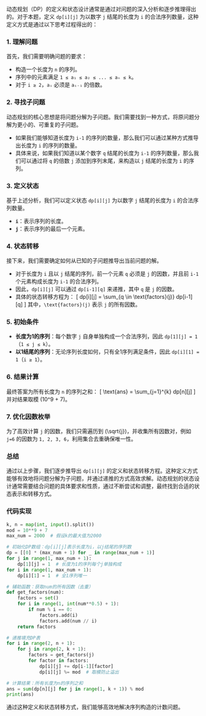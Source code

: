 动态规划（DP）的定义和状态设计通常是通过对问题的深入分析和逐步推理得出的。对于本题，定义 `dp[i][j]` 为以数字 `j` 结尾的长度为 `i` 的合法序列数量，这种定义方式是通过以下思考过程得出的：

### 1. **理解问题**
首先，我们需要明确问题的要求：
- 构造一个长度为 `n` 的序列。
- 序列中的元素满足 `1 ≤ a₁ ≤ a₂ ≤ ... ≤ aₙ ≤ k`。
- 对于 `i ≥ 2`，`aᵢ` 必须是 `aᵢ₋₁` 的倍数。

### 2. **寻找子问题**
动态规划的核心思想是将问题分解为子问题。我们需要找到一种方式，将原问题分解为更小的、可重复的子问题。

- 如果我们能够知道长度为 `i-1` 的序列的数量，那么我们可以通过某种方式推导出长度为 `i` 的序列的数量。
- 具体来说，如果我们知道以某个数字 `q` 结尾的长度为 `i-1` 的序列数量，那么我们可以通过将 `q` 的倍数 `j` 添加到序列末尾，来构造以 `j` 结尾的长度为 `i` 的序列。

### 3. **定义状态**
基于上述分析，我们可以定义状态 `dp[i][j]` 为以数字 `j` 结尾的长度为 `i` 的合法序列数量。

- **`i`**：表示序列的长度。
- **`j`**：表示序列的最后一个元素。

### 4. **状态转移**
接下来，我们需要确定如何从已知的子问题推导出当前问题的解。

- 对于长度为 `i` 且以 `j` 结尾的序列，前一个元素 `q` 必须是 `j` 的因数，并且前 `i-1` 个元素构成长度为 `i-1` 的合法序列。
- 因此，`dp[i][j]` 可以通过 `dp[i-1][q]` 来递推，其中 `q` 是 `j` 的因数。
- 具体的状态转移方程为：
  \[
  dp[i][j] = \sum_{q \in \text{factors}(j)} dp[i-1][q]
  \]
  其中，`\text{factors}(j)` 表示 `j` 的所有因数。

### 5. **初始条件**
- **长度为1的序列**：每个数字 `j` 自身单独构成一个合法序列，因此 `dp[1][j] = 1`（`1 ≤ j ≤ k`）。
- **以1结尾的序列**：无论序列长度如何，只有全1序列满足条件，因此 `dp[i][1] = 1`（`i ≥ 1`）。

### 6. **结果计算**
最终答案为所有长度为 `n` 的序列之和：
\[
\text{ans} = \sum_{j=1}^{k} dp[n][j]
\]
并对结果取模 \(10^9 + 7\)。

### 7. **优化因数枚举**
为了高效计算 `j` 的因数，我们只需遍历到 \(\sqrt{j}\)，并收集所有因数对，例如 `j=6` 的因数为 `1, 2, 3, 6`，利用集合去重确保唯一性。

### 总结
通过以上步骤，我们逐步推导出 `dp[i][j]` 的定义和状态转移方程。这种定义方式能够有效地将问题分解为子问题，并通过递推的方式高效求解。动态规划的状态设计通常需要结合问题的具体要求和性质，通过不断尝试和调整，最终找到合适的状态表示和转移方式。

### 代码实现
```python
k, n = map(int, input().split())
mod = 10**9 + 7
max_num = 2000  # 假设k的最大值为2000

# 初始化DP数组：dp[i][j]表示长度为i，以j结尾的序列数
dp = [[0] * (max_num + 1) for _ in range(max_num + 1)]
for j in range(1, max_num + 1):
    dp[1][j] = 1  # 长度为1的序列每个j单独构成
for i in range(1, max_num + 1):
    dp[i][1] = 1  # 全1序列唯一

# 辅助函数：获取num的所有因数（去重）
def get_factors(num):
    factors = set()
    for i in range(1, int(num**0.5) + 1):
        if num % i == 0:
            factors.add(i)
            factors.add(num // i)
    return factors

# 递推填充DP表
for i in range(2, n + 1):
    for j in range(2, k + 1):
        factors = get_factors(j)
        for factor in factors:
            dp[i][j] += dp[i-1][factor]
            dp[i][j] %= mod  # 取模防止溢出

# 计算结果：所有长度为n的序列之和
ans = sum(dp[n][j] for j in range(1, k + 1)) % mod
print(ans)
```

通过这种定义和状态转移方式，我们能够高效地解决序列构造的计数问题。